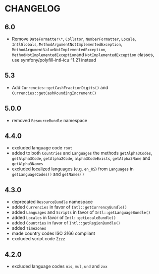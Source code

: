 CHANGELOG
=========

6.0
---

 * Remove `DateFormatter\*`, `Collator`, `NumberFormatter`, `Locale`, `IntlGlobals`, `MethodArgumentNotImplementedException`, `MethodArgumentValueNotImplementedException`, `MethodNotImplementedException`and `NotImplementedException` classes, use symfony/polyfill-intl-icu ^1.21 instead

5.3
---

 * Add `Currencies::getCashFractionDigits()` and `Currencies::getCashRoundingIncrement()`

5.0.0
-----

 * removed `ResourceBundle` namespace

4.4.0
-----

 * excluded language code `root`
 * added to both `Countries` and `Languages` the methods `getAlpha3Codes`, `getAlpha3Code`, `getAlpha2Code`, `alpha3CodeExists`, `getAlpha3Name` and `getAlpha3Names`
 * excluded localized languages (e.g. `en_US`) from `Languages` in `getLanguageCodes()` and `getNames()`

4.3.0
-----

 * deprecated `ResourceBundle` namespace
 * added `Currencies` in favor of `Intl::getCurrencyBundle()`
 * added `Languages` and `Scripts` in favor of `Intl::getLanguageBundle()`
 * added `Locales` in favor of `Intl::getLocaleBundle()`
 * added `Countries` in favor of `Intl::getRegionBundle()`
 * added `Timezones`
 * made country codes ISO 3166 compliant
 * excluded script code `Zzzz`

4.2.0
-----

 * excluded language codes `mis`, `mul`, `und` and `zxx`
